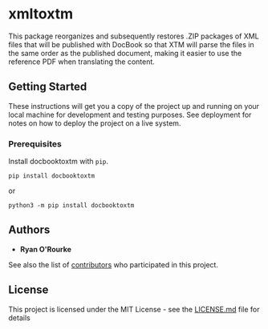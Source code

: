 # xmltoxtm

This package reorganizes and subsequently restores .ZIP packages of XML files that will be published with DocBook so that XTM will parse the files in the same order as the published document, making it easier to use the reference PDF when translating the content.

## Getting Started

These instructions will get you a copy of the project up and running on your local machine for development and testing purposes. See deployment for notes on how to deploy the project on a live system.

### Prerequisites

Install docbooktoxtm with ```pip```.

```
pip install docbooktoxtm
```
or

```
python3 -m pip install docbooktoxtm
```

## Authors

* **Ryan O'Rourke**

See also the list of [contributors](https://github.com/your/project/contributors) who participated in this project.

## License

This project is licensed under the MIT License - see the [LICENSE.md](LICENSE.md) file for details
